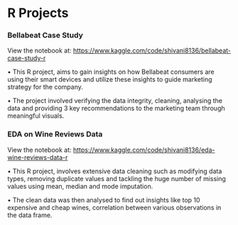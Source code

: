# R Projects

### Bellabeat Case Study 
View the notebook at: https://www.kaggle.com/code/shivani8136/bellabeat-case-study-r

 • This R project, aims to gain insights on how Bellabeat consumers are using their smart devices and utilize these insights to guide marketing strategy for the company. 
 
• The project involved verifying the data integrity, cleaning, analysing the data and providing 3 key recommendations to the marketing team through meaningful visuals.


### EDA on Wine Reviews Data 
View the notebook at: https://www.kaggle.com/code/shivani8136/eda-wine-reviews-data-r

• This R project, involves extensive data cleaning such as modifying data types, removing duplicate values and tackling the huge number of missing values using mean, median and mode imputation. 

• The clean data was then analysed to find out insights like top 10 expensive and cheap wines, correlation between various observations in the data frame.
